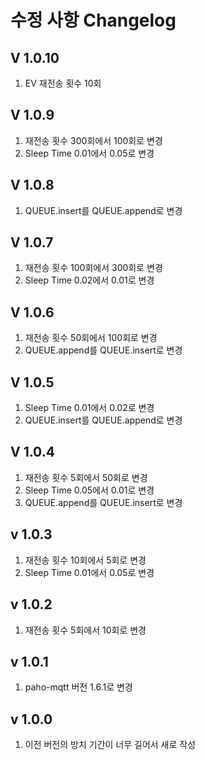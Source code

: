수정 사항 Changelog
==================

V 1.0.10
-------
1. EV 재전송 횟수 10회

V 1.0.9
-------
1. 재전송 횟수 300회에서 100회로 변경
2. Sleep Time 0.01에서 0.05로 변경
 
V 1.0.8
-------
1. QUEUE.insert를 QUEUE.append로 변경

V 1.0.7
-------
1. 재전송 횟수 100회에서 300회로 변경
2. Sleep Time 0.02에서 0.01로 변경

V 1.0.6
-------
1. 재전송 횟수 50회에서 100회로 변경
2. QUEUE.append를 QUEUE.insert로 변경

V 1.0.5
-------
1. Sleep Time 0.01에서 0.02로 변경
2. QUEUE.insert를 QUEUE.append로 변경

V 1.0.4
-------
1. 재전송 횟수 5회에서 50회로 변경
2. Sleep Time 0.05에서 0.01로 변경
3. QUEUE.append를 QUEUE.insert로 변경

v 1.0.3
-------
1. 재전송 횟수 10회에서 5회로 변경
2. Sleep Time 0.01에서 0.05로 변경

v 1.0.2
-------
1. 재전송 횟수 5회에서 10회로 변경
   
v 1.0.1
-------
1. paho-mqtt 버전 1.6.1로 변경

v 1.0.0
-------
1. 이전 버전의 방치 기간이 너무 길어서 새로 작성

